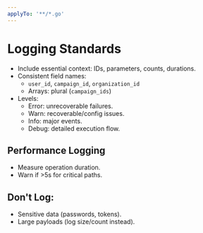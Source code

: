 ```yaml
---
applyTo: '**/*.go'
---
```


# Logging Standards

- Include essential context: IDs, parameters, counts, durations.
- Consistent field names:
  - `user_id`, `campaign_id`, `organization_id`
  - Arrays: plural (`campaign_ids`)
- Levels:
  - Error: unrecoverable failures.
  - Warn: recoverable/config issues.
  - Info: major events.
  - Debug: detailed execution flow.

## Performance Logging

- Measure operation duration.
- Warn if >5s for critical paths.

## Don't Log:

- Sensitive data (passwords, tokens).
- Large payloads (log size/count instead).
